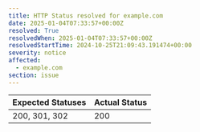 ```yaml
---
title: HTTP Status resolved for example.com
date: 2025-01-04T07:33:57+00:00Z
resolved: True
resolvedWhen: 2025-01-04T07:33:57+00:00Z
resolvedStartTime: 2024-10-25T21:09:43.191474+00:00
severity: notice
affected:
  - example.com
section: issue
---
```


| Expected Statuses | Actual Status  |
|-------------------|----------------|
| 200, 301, 302 | 200 |

